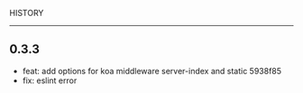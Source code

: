 HISTORY

----

## 0.3.3

- feat: add options for koa middleware server-index and static      5938f85
- fix: eslint error